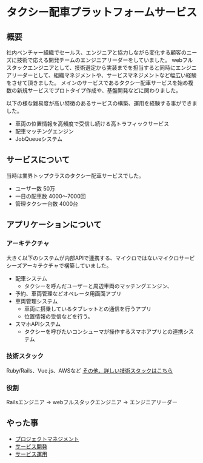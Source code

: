 # タクシー配車プラットフォームサービス

## 概要

社内ベンチャー組織でセールス、エンジニアと協力しながら変化する顧客のニーズに技術で応える開発チームのエンジニアリーダーをしていました。
webフルスタックエンジニアとして、技術選定から実装までを担当すると同時にエンジニアリーダーとして、組織マネジメントや、サービスマネジメントなど幅広い経験をさせて頂きました。
メインのサービスであるタクシー配車サービスを始め複数の新規サービスでプロトタイプ作成や、基盤開発などに関わりました。

以下の様な難易度が高い特徴のあるサービスの構築、運用を経験する事ができました。

* 車両の位置情報を高頻度で受信し続ける高トラフィックサービス
* 配車マッチングエンジン
* JobQueueシステム

## サービスについて

当時は業界トップクラスのタクシー配車サービスでした。

* ユーザー数 50万
* 一日の配車数 4000～7000回
* 管理タクシー台数 4000台

## アプリケーションについて
### アーキテクチャ
大きく以下のシステムが内部APIで連携する、マイクロではないマイクロサービシーズアーキテクチャで構築していました。

* 配車システム
  * タクシーを呼んだユーザーと周辺車両のマッチングエンジン、
* 予約、車両管理などオペレータ用画面アプリ
* 車両管理システム
  * 車両に搭乗しているタブレットとの通信を行うアプリ
  * 位置情報の受信などを行う。
* スマホAPIシステム
  * タクシーを呼びたいコンシューマが操作するスマホアプリとの連携システム

### 技術スタック
Ruby/Rails、Vue.js、AWSなど
[その他、詳しい技術スタックはこちら](technology_stack.md)

### 役割
Railsエンジニア -> webフルスタックエンジニア -> エンジニアリーダー

## やった事
* [プロジェクトマネジメント](management.md)
* [サービス開発](management.md)
* [サービス運用](operation.md)